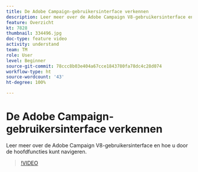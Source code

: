 ```yaml
---
title: De Adobe Campaign-gebruikersinterface verkennen
description: Leer meer over de Adobe Campaign V8-gebruikersinterface en hoe u door de hoofdfuncties kunt navigeren.
feature: Overzicht
kt: 7828
thumbnail: 334496.jpg
doc-type: feature video
activity: understand
team: TM
role: User
level: Beginner
source-git-commit: 78ccc8b03e404a67cce1843780fa78dc4c28d074
workflow-type: ht
source-wordcount: '43'
ht-degree: 100%

---
```


# De Adobe Campaign-gebruikersinterface verkennen

Leer meer over de Adobe Campaign V8-gebruikersinterface en hoe u door de hoofdfuncties kunt navigeren.

>[!VIDEO](https://video.tv.adobe.com/v/334496?quality=12)
